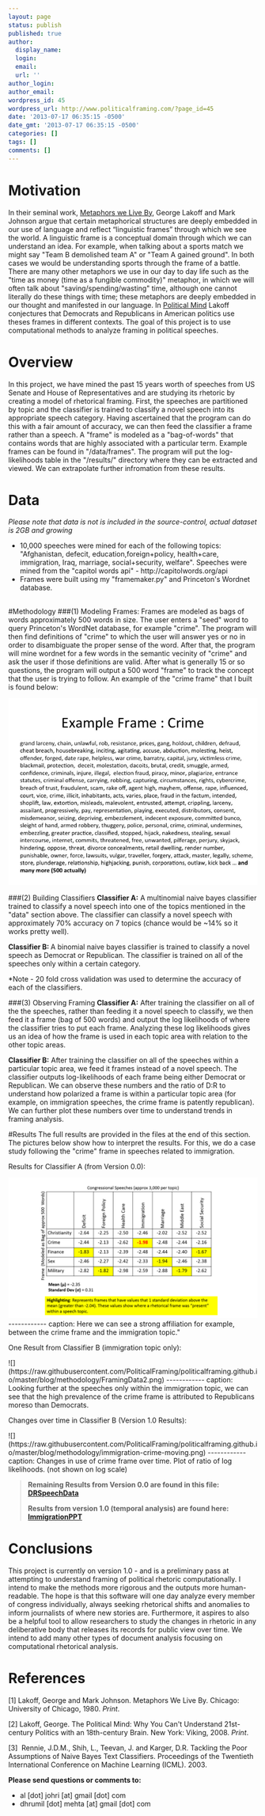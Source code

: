 ```yaml
---
layout: page
status: publish
published: true
author:
  display_name: 
  login: 
  email: 
  url: ''
author_login: 
author_email: 
wordpress_id: 45
wordpress_url: http://www.politicalframing.com/?page_id=45
date: '2013-07-17 06:35:15 -0500'
date_gmt: '2013-07-17 06:35:15 -0500'
categories: []
tags: []
comments: []
---
```

# Motivation
In their seminal work, <span style="text-decoration: underline;">Metaphors we Live By</span>, George Lakoff and Mark Johnson argue that certain metaphorical structures are deeply embedded in our use of language and reflect &ldquo;linguistic frames&rdquo; through which we see the world. A linguistic frame is a conceptual domain through which we can understand an idea. For example, when talking about a sports match we might say "Team B demolished team A" or "Team A gained ground". In both cases we would be understanding sports through the frame of a battle. There are many other metaphors we use in our day to day life such as the "time as money (time as a fungible commodity)" metaphor, in which we will often talk about "saving/spending/wasting" time, although one cannot literally do these things with time; these metaphors are deeply embedded in our thought and manifested in our language. In <a href="http://www.amazon.com/The-Political-Mind-Cognitive-Scientists/dp/0143115685/ref=sr_1_1?ie=UTF8&amp;qid=1376053454&amp;sr=8-1&amp;keywords=political+mind">Political Mind</a> Lakoff conjectures that Democrats and Republicans in American politics use theses frames in different contexts. The goal of this project is to use computational methods to analyze framing in political speeches.</p>

# Overview
In this project, we have mined the past 15 years worth of speeches from US Senate and House of Representatives and are studying its rhetoric by creating a model of rhetorical framing. First, the speeches are partitioned by topic and the classifier is trained to classify a novel speech into its appropriate speech category. Having ascertained that the program can do this with a fair amount of accuracy, we can then feed the classifier a frame rather than a speech. A "frame" is modeled as a "bag-of-words" that contains words that are highly associated with a particular term. Example frames can be found in "/data/frames". The program will put the log-likelihoods table in the "/results/" directory where they can be extracted and viewed. We can extrapolate further infromation from these results.</p>

# Data
*Please note that data is not is included in the source-control, actual dataset is 2GB and growing*

<ul>
<li>10,000 speeches were mined for each of the following topics: "Afghanistan, defecit, education,foreign+policy, health+care, immigration, Iraq, marriage, social+security, welfare". Speeches were mined from the "capitol words api" - http://capitolwords.org/api</li>
<li>Frames were built using my "framemaker.py" and Princeton's Wordnet database.</li><br />
</ul></p>
#Methodology
###(1) Modeling Frames:
Frames are modeled as bags of words approximately 500 words in size. The user enters a "seed" word to query Princeton's WordNet database, for example "crime". The program will then find definitions of "crime" to which the user will answer yes or no in order to disambiguate the proper sense of the word. After that, the program will mine wordnet for a few words in the semantic vecinity of "crime" and ask the user if those definitions are valid. After what is generally 15 or so questions, the program will output a 500 word "frame" to track the concept that the user is trying to follow. An example of the "crime frame" that I built is found below:<br />

![](https://raw.githubusercontent.com/PoliticalFraming/politicalframing.github.io/master/blog/methodology/crimeframe.jpg)

###(2) Building Classifiers
<strong>Classifier A:</strong> A multinomial naive bayes classifier trained to classify a novel speech into one of the topics mentioned in the "data" section above. The classifier can classify a novel speech with approximately 70% accuracy on 7 topics (chance would be ~14% so it works pretty well).</p>
<p><strong>Classifier B: </strong> A binomial naive bayes classifier is trained to classify a novel speech as Democrat or Republican. The classifier is trained on all of the speeches only within a certain category.</p>
<p>*Note - 20 fold cross validation was used to determine the accuracy of each of the classifiers.</p>
###(3) Observing Framing
<strong>Classifier A:</strong> After training the classifier on all of the the speeches, rather than feeding it a novel speech to classify, we then feed it a frame (bag of 500 words) and output the log likelihoods of where the classifier tries to put each frame. Analyzing these log likelihoods gives us an idea of how the frame is used in each topic area with relation to the other topic areas.</p>
<p><strong>Classifier B:</strong> After training the classifier on all of the speeches within a particular topic area, we feed it frames instead of a novel speech. The classifier outputs log-likelihoods of each frame being either Democrat or Republican. We can observe these numbers and the ratio of D:R to understand how polarized a frame is within a particular topic area (for example, on immigration speeches, the crime frame is patently republican). We can further plot these numbers over time to understand trends in framing analysis.</p>
#Results
The full results are provided in the files at the end of this section. The pictures below show how to interpret the results. For this, we do a case study following the "crime" frame in speeches related to immigration.</p>
<p>Results for Classifier A (from Version 0.0):</p>

![](https://raw.githubusercontent.com/PoliticalFraming/politicalframing.github.io/master/blog/methodology/FramingData1.png)
------------ caption: Here we can see a strong affiliation for example, between the crime frame and the immigration topic."

<p>One Result from Classifier B (immigration topic only):</p>
![](https://raw.githubusercontent.com/PoliticalFraming/politicalframing.github.io/master/blog/methodology/FramingData2.png)
------------ caption: Looking further at the speeches only within the immigration topic, we can see that the high prevalence of the crime frame is attributed to Republicans moreso than Democrats.

<p>Changes over time in Classifier B (Version 1.0 Results):</p>
![](https://raw.githubusercontent.com/PoliticalFraming/politicalframing.github.io/master/blog/methodology/immigration-crime-moving.png)
------------ caption: Changes in use of crime frame over time. Plot of ratio of log likelihoods. (not shown on log scale)

<blockquote><p><strong>Remaining Results from Version 0.0 are found in this file: <a href="http://www.politicalframing.com/wp-content/uploads/2013/07/DRSpeechData.xlsx">DRSpeechData</a></strong></p>
<p><strong>Results from version 1.0 (temporal analysis) are found here: <a href="http://www.politicalframing.com/wp-content/uploads/2013/07/ImmigrationPPT.pptx">ImmigrationPPT</a></strong></blockquote></p>

# Conclusions
This project is currently on version 1.0 - and is a preliminary pass at attempting to understand framing of political rhetoric computationally. I intend to make the methods more rigorous and the outputs more human-readable. The hope is that this software will one day analyze every member of congress individually, always seeking rhetorical shifts and anomalies to inform journalists of where new stories are. Furthermore, it aspires to also be a helpful tool to allow researchers to study the changes in rhetoric in any deliberative body that releases its records for public view over time. We intend to add many other types of document analysis focusing on computational rhetorical analysis.</p>
<h1 id="references">References</h1></p>
<p>[1] Lakoff, George&nbsp;and Mark Johnson. Metaphors We Live By.&nbsp;Chicago: University of Chicago, 1980. <em>Print</em>.</p>
<p>[2] Lakoff, George. The Political Mind: Why You Can't&nbsp;Understand 21st-century&nbsp;Politics with an 18th-century Brain.&nbsp;New York: Viking, 2008. <em>Print</em>.</p>
<p>[3]&nbsp;&nbsp;Rennie, J.D.M., Shih, L., Teevan, J. and Karger, D.R.&nbsp;Tackling the Poor Assumptions of Naive Bayes Text&nbsp;Classifiers. Proceedings of the Twentieth International&nbsp;Conference on Machine Learning (ICML). 2003.</p>

**Please send questions or comments to:**
	
* al [dot] johri [at] gmail [dot] com
* dhrumil [dot] mehta [at] gmail [dot] com
